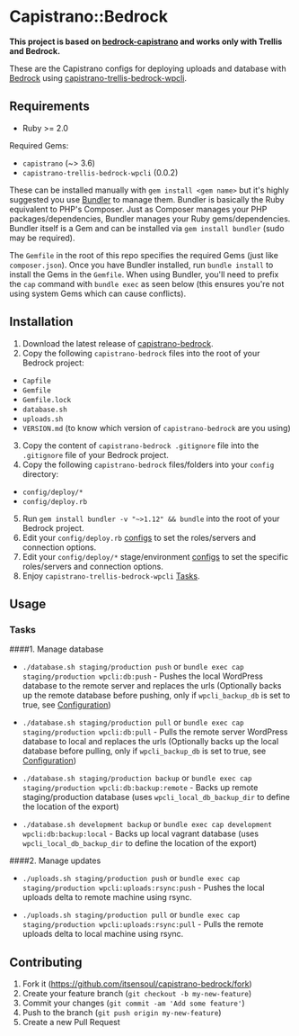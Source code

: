 # Capistrano::Bedrock

**This project is based on [bedrock-capistrano](https://github.com/roots/bedrock-capistrano) and works only with Trellis and Bedrock.**

These are the Capistrano configs for deploying uploads and database with [Bedrock](https://github.com/roots/bedrock) using [capistrano-trellis-bedrock-wpcli](https://github.com/itsensoul/capistrano-trellis-bedrock-wpcli).

## Requirements

* Ruby >= 2.0

Required Gems:

* `capistrano` (~> 3.6)
* `capistrano-trellis-bedrock-wpcli` (0.0.2)

These can be installed manually with `gem install <gem name>` but it's highly suggested you use [Bundler](http://bundler.io/) to manage them. Bundler is basically the Ruby equivalent to PHP's Composer. Just as Composer manages your PHP packages/dependencies, Bundler manages your Ruby gems/dependencies. Bundler itself is a Gem and can be installed via `gem install bundler` (sudo may be required).

The `Gemfile` in the root of this repo specifies the required Gems (just like `composer.json`). Once you have Bundler installed, run `bundle install` to install the Gems in the `Gemfile`. When using Bundler, you'll need to prefix the `cap` command with `bundle exec` as seen below (this ensures you're not using system Gems which can cause conflicts).

## Installation

1. Download the latest release of [capistrano-bedrock](https://github.com/itsensoul/capistrano-bedrock/releases/latest).
2. Copy the following `capistrano-bedrock` files into the root of your Bedrock project:
  * `Capfile`
  * `Gemfile`
  * `Gemfile.lock`
  * `database.sh`
  * `uploads.sh`
  * `VERSION.md` (to know which version of `capistrano-bedrock` are you using)
3. Copy the content of `capistrano-bedrock .gitignore` file into the `.gitignore` file of your Bedrock project.
4. Copy the following `capistrano-bedrock` files/folders into your `config` directory:
  * `config/deploy/*`
  * `config/deploy.rb`
5. Run `gem install bundler -v "~>1.12" && bundle` into the root of your Bedrock project.
6. Edit your `config/deploy.rb` [configs](https://github.com/itsensoul/capistrano-trellis-bedrock-wpcli#configurationanchor) to set the roles/servers and connection options.
7. Edit your `config/deploy/*` stage/environment [configs](https://github.com/itsensoul/capistrano-trellis-bedrock-wpcli#configurationanchor) to set the specific roles/servers and connection options.
8. Enjoy `capistrano-trellis-bedrock-wpcli` [Tasks](#tasksanchor).

## Usage

<a name="tasksanchor"></a>
### Tasks

####1. Manage database

* `./database.sh staging/production push` or `bundle exec cap staging/production wpcli:db:push` - Pushes the local WordPress database to the remote server and replaces the urls (Optionally backs up the remote database before pushing, only if `wpcli_backup_db` is set to true, see [Configuration](https://github.com/itsensoul/capistrano-trellis-bedrock-wpcli#configurationanchor))

* `./database.sh staging/production pull` or `bundle exec cap staging/production wpcli:db:pull` - Pulls the remote server WordPress database to local and replaces the urls (Optionally backs up the local database before pulling, only if `wpcli_backup_db` is set to true, see [Configuration](https://github.com/itsensoul/capistrano-trellis-bedrock-wpcli#configurationanchor))

* `./database.sh staging/production backup` or `bundle exec cap staging/production wpcli:db:backup:remote` - Backs up remote staging/production database (uses `wpcli_local_db_backup_dir` to define the location of the export)

* `./database.sh development backup` or `bundle exec cap development wpcli:db:backup:local` - Backs up local vagrant database (uses `wpcli_local_db_backup_dir` to define the location of the export)

####2. Manage updates

* `./uploads.sh staging/production push` or `bundle exec cap staging/production wpcli:uploads:rsync:push` - Pushes the local uploads delta to remote machine using rsync.

* `./uploads.sh staging/production pull` or `bundle exec cap staging/production wpcli:uploads:rsync:pull` - Pulls the remote uploads delta to local machine using rsync.

## Contributing

1. Fork it (https://github.com/itsensoul/capistrano-bedrock/fork)
2. Create your feature branch (`git checkout -b my-new-feature`)
3. Commit your changes (`git commit -am 'Add some feature'`)
4. Push to the branch (`git push origin my-new-feature`)
5. Create a new Pull Request
